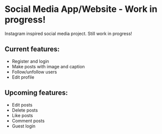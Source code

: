 # Social Media App/Website - Work in progress!

Instagram inspired social media project. Still work in progress!

## Current features:
<ul>
    <li>Register and login</li>
    <li>Make posts with image and caption</li>
    <li>Follow/unfollow users</li>
    <li>Edit profile</li>
</ul>

## Upcoming features:
<ul>
    <li>Edit posts</li>
    <li>Delete posts</li>
    <li>Like posts</li>
    <li>Comment posts</li>
    <li>Guest login</li>
</ul>
